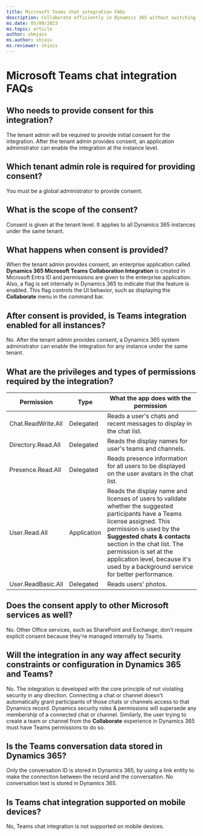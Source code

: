 ```yaml
---
title: Microsoft Teams chat integration FAQs
description: Collaborate efficiently in Dynamics 365 without switching to Teams. This page include FAQs about the integration.
ms.date: 05/09/2023
ms.topic: article
author: sbmjais
ms.author: shjais
ms.reviewer: shjais 
---
```


# Microsoft Teams chat integration FAQs

## Who needs to provide consent for this integration?  

The tenant admin will be required to provide initial consent for the integration. After the tenant admin provides consent, an application administrator can enable the integration at the instance level.

## Which tenant admin role is required for providing consent? 

You must be a global administrator to provide consent.

## What is the scope of the consent?

Consent is given at the tenant level. It applies to all Dynamics 365 instances under the same tenant.

## What happens when consent is provided?

When the tenant admin provides consent, an enterprise application called **Dynamics 365 Microsoft Teams Collaboration Integration** is created in Microsoft Entra ID and permissions are given to the enterprise application. Also, a flag is set internally in Dynamics 365 to indicate that the feature is enabled. This flag controls the UI behavior, such as displaying the **Collaborate** menu in the command bar.

## After consent is provided, is Teams integration enabled for all instances?

No. After the tenant admin provides consent, a Dynamics 365 system administrator can enable the integration for any instance under the same tenant.

## What are the privileges and types of permissions required by the integration?
  
| **Permission**      | **Type**    | **What the app does with the permission**       |
|---------------------|-------------|-------------------------------------------------|
| Chat.ReadWrite.All  | Delegated   | Reads a user's chats and recent messages to display in the chat list.         |
| Directory.Read.All  | Delegated   | Reads the display names for user's teams and channels.     |
| Presence.Read.All   | Delegated   | Reads presence information for all users to be displayed on the user avatars in the chat list.    |
| User.Read.All       | Application | Reads the display name and licenses of users to validate whether the suggested participants have a Teams license assigned. This permission is used by the **Suggested chats & contacts** section in the chat list. The permission is set at the application level, because it's used by a background service for better performance. |
| User.ReadBasic.All  | Delegated   | Reads users' photos.  |

## Does the consent apply to other Microsoft services as well?

No. Other Office services, such as SharePoint and Exchange, don't require explicit consent because they're managed internally by Teams. 

## Will the integration in any way affect security constraints or configuration in Dynamics 365 and Teams?  

No. The integration is developed with the core principle of not violating security in any direction. Connecting a chat or channel doesn't automatically grant participants of those chats or channels access to that Dynamics record.  Dynamics security roles & permissions will supersede any membership of a connected chat or channel. Similarly, the user trying to create a team or channel from the **Collaborate** experience in Dynamics 365 must have Teams permissions to do so.

## Is the Teams conversation data stored in Dynamics 365?

Only the conversation ID is stored in Dynamics 365, by using a link entity to make the connection between the record and the conversation. No conversation text is stored in Dynamics 365.

## Is Teams chat integration supported on mobile devices?

No, Teams chat integration is not supported on mobile devices.
